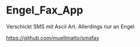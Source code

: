 # Engel_Fax_App
Verschickt SMS mit Ascii Art. Allerdings nur an Engel

https://github.com/muellmatto/smsfax
